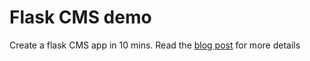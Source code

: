 # Flask CMS demo
Create a flask CMS app in 10 mins. Read the [blog post](http://kirankoduru.github.io/python/flask-cms-app.html) for more details

